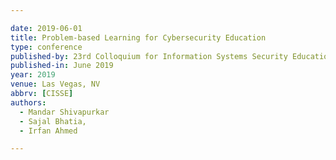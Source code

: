```yaml
---

date: 2019-06-01
title: Problem-based Learning for Cybersecurity Education
type: conference
published-by: 23rd Colloquium for Information Systems Security Education (CISSE’19)
published-in: June 2019
year: 2019
venue: Las Vegas, NV
abbrv: [CISSE]
authors:
  - Mandar Shivapurkar
  - Sajal Bhatia,
  - Irfan Ahmed

---
```




